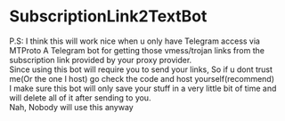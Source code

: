 # SubscriptionLink2TextBot
P.S: I think this will work nice when u only have Telegram access via MTProto
A Telegram bot for getting those vmess/trojan links from the subscription link provided by your proxy provider.
<br>
Since using this bot will require you to send your links, So if u dont trust me(Or the one I host) go check the code and host yourself(recommend)
<br>
I make sure this bot will only save your stuff in a very little bit of time and will delete all of it after sending to you.
<br>
Nah, Nobody will use this anyway
